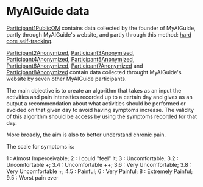 # MyAIGuide data

<a href='https://github.com/oliviermirat/MyAIGuide/tree/master/MyAIGuideOpenData/Participant1PublicOM' target='_blank'>Participant1PublicOM</a> contains data collected by the founder of MyAIGuide, partly through MyAIGuide's website, and partly through this method: <a href='../HowToTrackHealthData.md' target='_blank'>hard core self-tracking</a>.

<a href='https://github.com/oliviermirat/MyAIGuide/tree/master/MyAIGuideOpenData/Participant2Anonymized' target='_blank'>Participant2Anonymized</a>, <a href='https://github.com/oliviermirat/MyAIGuide/tree/master/MyAIGuideOpenData/Participant3Anonymized' target='_blank'>Participant3Anonymized</a>, <a href='https://github.com/oliviermirat/MyAIGuide/tree/master/MyAIGuideOpenData/Participant4Anonymized' target='_blank'>Participant4Anonymized</a>, <a href='https://github.com/oliviermirat/MyAIGuide/tree/master/MyAIGuideOpenData/Participant5Anonymized' target='_blank'>Participant5Anonymized</a>, <a href='https://github.com/oliviermirat/MyAIGuide/tree/master/MyAIGuideOpenData/Participant6Anonymized' target='_blank'>Participant6Anonymized</a>, <a href='https://github.com/oliviermirat/MyAIGuide/tree/master/MyAIGuideOpenData/Participant7Anonymized' target='_blank'>Participant7Anonymized</a> and <a href='https://github.com/oliviermirat/MyAIGuide/tree/master/MyAIGuideOpenData/Participant8Anonymized' target='_blank'>Participant8Anonymized</a> contain data collected throught MyAIGuide's website by seven other MyAIGuide participants.

The main objective is to create an algorithm that takes as an input the activities and pain intensities recorded up to a certain day and gives as an output a recommendation about what activities should be performed or avoided on that given day to avoid having symptoms increase. The validity of this algorithm should be access by using the symptoms recorded for that day.

More broadly, the aim is also to better understand chronic pain.

The scale for symptoms is:

1   : Almost Imperceivable;
2   : I could "feel" it;
3   : Uncomfortable;
3.2 : Uncomfortable +;
3.4 : Uncomfortable ++;
3.6 : Very Uncomfortable;
3.8 : Very Uncomfortable +;
4.5 : Painful;
6   : Very Painful;
8   : Extremely Painful;
9.5 : Worst pain ever
